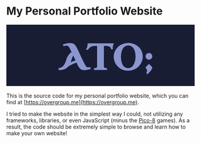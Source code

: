 # My Personal Portfolio Website

![logo](screenshot.png)

This is the source code for my personal portfolio website,
which you can find at [https://overgroup.me](https://overgroup.me).

I tried to make the website in the simplest way I could, not
utilizing any frameworks, libraries, or even JavaScript (minus
the [Pico-8](./pico8) games). As a result, the code should be
extremely simple to browse and learn how to make your own
website!

